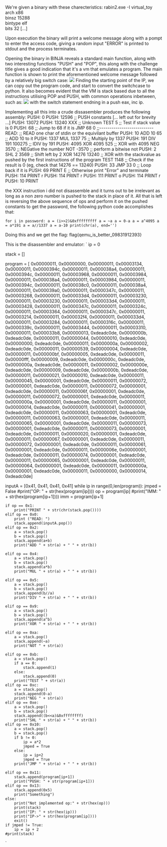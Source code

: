 We're given a binary with these charecteristics:
rabin2.exe -I virtual_toy 
arch     x86                
binsz    15288              
bintype  elf                
bits     32
[...]

Upon execution the binary will print a welcome message along with a pompt to enter the access code, giving a random input "ERROR" is printed to stdout and the process terminates.

Opening the binary in BINJA reveals a standard main function, along with two interesting functions "PUSH" and "POP", this along with the challenge title gives a good indication that it's a vm that emulates a program.
The main function is shown to print the aforementioned welcome message followed by a relatively big switch case:
![](https://imgur.com/eJFJmEk)
Finding the starting point of the IP, we can copy out the program code, and start to convert the switchcase to python. It also becomes evident that the VM is stack based due to all the instructions utilising POP and PUSH, with common operations inbetween, such as:
![](https://imgur.com/nZLjwfD)
with the switch statement endning in a push eax, inc ip.

Implementing all this into a crude dissasembler produces the following assembly:
PUSH: 0
PUSH: 12596   ;; PUSH constants
[... left out for brevity ...]
PUSH: 13072
PUSH: 13240
XXX                  ;; Unknown
TEST 5            ;; Test if stack value is 0
PUSH: 68        ;; Jump to 68 if it is
JMP 68 0         ;;---------------------------
READ:             ;; READ one char of stdin or the equivilant buffer
PUSH: 10
ADD 10 65       ;; ADD 10 to it
PUSH: 1337
MUL 1337 75   ;; Multiply by 1337
PUSH: 191
DIV 191 100275 ;; IDIV by 191
PUSH: 4095
XOR 4095 525   ;; XOR with 4095
NEG 3570        ;; NEGative the number
NOT -3570        ;; perform a bitwise not
PUSH: 2
SHL 2 3569      ;; Shift left by 2
XOR 14276 13240 ;; XOR with the stackvalue as pushed by the first instructions of the program
TEST 1148          ;; Check if the result is 0 (eg, check that 14276 == 13240)
PUSH: 33
JMP 33 0            ;; Loop back if it is
PUSH: 69
PRINT E             ;; Otherwise print "Error" and terminate
PUSH: 114
PRINT r
PUSH: 114
PRINT r
PUSH: 111
PRINT o
PUSH: 114
PRINT r
PUSH: 10
PRINT

the XXX instruction i did not disassemble and it turns out to be irrelevant as long as a non zero number is pushed to the stack in place of it.
All that is left is reversing the above sequence of ops and perform it on the pushed constants to get the password, the following python code accomplishes that:

`for i in password:
a = (i>>2)&0xfffffffff
a = ~a
a = 0-a
a = a^4095
a = a*191
a = a//1337
a = a-10
print(chr(a), end='')`

Doing this and we get the flag: flag{qemu_is_better_09831912393}


This is the disassembler and emulator:
`
ip = 0

stack = []

program = [
0x00000011, 0x00000000, 0x00000011, 0x00003134,
0x00000011, 0x0000394c, 0x00000011, 0x000038a4,
0x00000011, 0x0000394c, 0x00000011, 0x00003968,
0x00000011, 0x00003984, 0x00000011, 0x000038a4,
0x00000011, 0x00003984, 0x00000011, 0x0000394c,
0x00000011, 0x000038c0, 0x00000011, 0x000038a4,
0x00000011, 0x000039a0, 0x00000011, 0x0000347c,
0x00000011, 0x00003268, 0x00000011, 0x000033d4,
0x00000011, 0x00003230, 0x00000011, 0x00003230,
0x00000011, 0x000033d4, 0x00000011, 0x00003428,
0x00000011, 0x0000347c, 0x00000011, 0x0000324c,
0x00000011, 0x00003364, 0x00000011, 0x0000347c,
0x00000011, 0x00003214, 0x00000011, 0x000032f4,
0x00000011, 0x000033d4, 0x00000011, 0x00003284,
0x00000011, 0x0000316c, 0x00000011, 0x0000339c,
0x00000011, 0x00003444, 0x00000011, 0x00003310,
0x00000011, 0x000033b8, 0x00000013, 0xdeadc0de,
0x0000000b, 0xdeadc0de, 0x00000011, 0x00000044,
0x00000010, 0xdeadc0de, 0x00000000, 0xdeadc0de,
0x00000011, 0x0000000a, 0x00000002, 0xdeadc0de,
0x00000011, 0x00000539, 0x00000004, 0xdeadc0de,
0x00000011, 0x000000bf, 0x00000005, 0xdeadc0de,
0x00000011, 0x00000fff, 0x00000009, 0xdeadc0de,
0x0000000c, 0xdeadc0de, 0x0000000a, 0xdeadc0de,
0x00000011, 0x00000002, 0x0000000e, 0xdeadc0de,
0x00000009, 0xdeadc0de, 0x0000000b, 0xdeadc0de,
0x00000011, 0x00000021, 0x00000010, 0xdeadc0de,
0x00000011, 0x00000045, 0x00000001, 0xdeadc0de,
0x00000011, 0x00000072, 0x00000001, 0xdeadc0de,
0x00000011, 0x00000072, 0x00000001, 0xdeadc0de,
0x00000011, 0x0000006f, 0x00000001, 0xdeadc0de,
0x00000011, 0x00000072, 0x00000001, 0xdeadc0de,
0x00000011, 0x0000000a, 0x00000001, 0xdeadc0de,
0x00000011, 0x00000001, 0x00000014, 0xdeadc0de,
0x00000011, 0x00000041, 0x00000001, 0xdeadc0de,
0x00000011, 0x00000063, 0x00000001, 0xdeadc0de,
0x00000011, 0x00000063, 0x00000001, 0xdeadc0de,
0x00000011, 0x00000065, 0x00000001, 0xdeadc0de,
0x00000011, 0x00000073, 0x00000001, 0xdeadc0de,
0x00000011, 0x00000073, 0x00000001, 0xdeadc0de,
0x00000011, 0x00000020, 0x00000001, 0xdeadc0de,
0x00000011, 0x00000067, 0x00000001, 0xdeadc0de,
0x00000011, 0x00000072, 0x00000001, 0xdeadc0de,
0x00000011, 0x00000061, 0x00000001, 0xdeadc0de,
0x00000011, 0x0000006e, 0x00000001, 0xdeadc0de,
0x00000011, 0x00000074, 0x00000001, 0xdeadc0de,
0x00000011, 0x00000065, 0x00000001, 0xdeadc0de,
0x00000011, 0x00000064, 0x00000001, 0xdeadc0de,
0x00000011, 0x0000000a, 0x00000001, 0xdeadc0de,
0x00000011, 0x00000000, 0x00000014, 0xdeadc0de]

inputA = [0x41, 0x41, 0x41, 0x41]
while ip in range(0,len(program)):
   jmped = False
    #print("OP: " + str(hex(program[ip])))
    op = program[ip]
    #print("IMM: " + str(hex(program[ip+1])))
    imm = program[ip+1]

    if op == 0x1:
        print("PRINT " + str(chr(stack.pop())))
    elif op == 0x0:
        print ("READ: ")
        stack.append(inputA.pop())
    elif op == 0x2:
        a = stack.pop()
        b = stack.pop()
        stack.append(a+b)
        print("ADD " + str(a) + " " + str(b))
    
    elif op == 0x4:
        a = stack.pop()
        b = stack.pop()
        stack.append(a*b)
        print("MUL " + str(a) + " " + str(b))
    
    elif op == 0x5:
        a = stack.pop()
        b = stack.pop()
        stack.append(b//a)
        print("DIV " + str(a) + " " + str(b))
    
    elif op == 0x9:
        a = stack.pop()
        b = stack.pop()
        stack.append(a^b)
        print("XOR " + str(a) + " " + str(b))

    elif op == 0xa:
        a = stack.pop()
        stack.append(~a)
        print("NOT " + str(a))

    elif op == 0xb:
        a = stack.pop()
        if a == 0:
            stack.append(1)
        else:
            stack.append(0)
        print("TEST " + str(a))
    elif op == 0xc:
        a = stack.pop()
        stack.append(0-a)
        print("NEG " + str(a))
    elif op == 0xe:
        a = stack.pop()
        b = stack.pop()
        stack.append((b<<a)&0xffffffff)
        print("SHL " + str(a) + " " + str(b))
    elif op == 0x10:
        a = stack.pop()
        b = stack.pop()
        if b != 0:
            ip = a*2
            jmped = True
        else:
            ip = ip+2
            jmped = True
        print("JMP " + str(a) + " " + str(b))

    elif op == 0x11:
        stack.append(program[ip+1])
        print("PUSH: " + str(program[ip+1]))
    elif op == 0x13:
        stack.append(0x5)
        print("Something")
    else: 
        print("Not implemented op:" + str(hex(op)))
        print(stack)
        print("IP: " + str(hex(ip)))
        print("IP->" + str(hex(program[ip])))
        exit()
    if jmped != True:    
        ip = ip + 2
    #print(stack)
`
